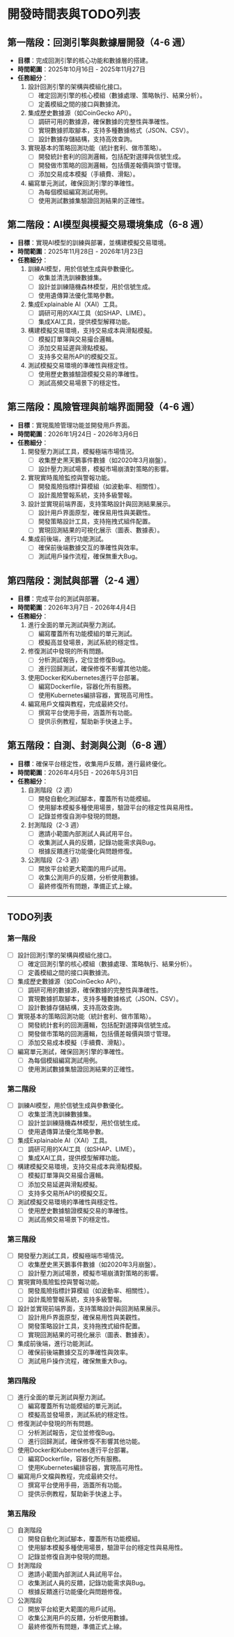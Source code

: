 # 開發時間表與TODO列表

## 第一階段：回測引擎與數據層開發（4-6 週）
- **目標**：完成回測引擎的核心功能和數據層的搭建。
- **時間範圍**：2025年10月16日 - 2025年11月27日
- **任務細分**：
  1. 設計回測引擎的架構與模組化接口。
     - [ ] 確定回測引擎的核心模組（數據處理、策略執行、結果分析）。
     - [ ] 定義模組之間的接口與數據流。
  2. 集成歷史數據源（如CoinGecko API）。
     - [ ] 調研可用的數據源，確保數據的完整性與準確性。
     - [ ] 實現數據抓取腳本，支持多種數據格式（JSON、CSV）。
     - [ ] 設計數據存儲結構，支持高效查詢。
  3. 實現基本的策略回測功能（統計套利、做市策略）。
     - [ ] 開發統計套利的回測邏輯，包括配對選擇與信號生成。
     - [ ] 開發做市策略的回測邏輯，包括價差報價與頭寸管理。
     - [ ] 添加交易成本模擬（手續費、滑點）。
  4. 編寫單元測試，確保回測引擎的準確性。
     - [ ] 為每個模組編寫測試用例。
     - [ ] 使用測試數據集驗證回測結果的正確性。

## 第二階段：AI模型與模擬交易環境集成（6-8 週）
- **目標**：實現AI模型的訓練與部署，並構建模擬交易環境。
- **時間範圍**：2025年11月28日 - 2026年1月23日
- **任務細分**：
  1. 訓練AI模型，用於信號生成與參數優化。
     - [ ] 收集並清洗訓練數據集。
     - [ ] 設計並訓練隨機森林模型，用於信號生成。
     - [ ] 使用遺傳算法優化策略參數。
  2. 集成Explainable AI（XAI）工具。
     - [ ] 調研可用的XAI工具（如SHAP、LIME）。
     - [ ] 集成XAI工具，提供模型解釋功能。
  3. 構建模擬交易環境，支持交易成本與滑點模擬。
     - [ ] 模擬訂單簿與交易撮合邏輯。
     - [ ] 添加交易延遲與滑點模擬。
     - [ ] 支持多交易所API的模擬交互。
  4. 測試模擬交易環境的準確性與穩定性。
     - [ ] 使用歷史數據驗證模擬交易的準確性。
     - [ ] 測試高頻交易場景下的穩定性。

## 第三階段：風險管理與前端界面開發（4-6 週）
- **目標**：實現風險管理功能並開發用戶界面。
- **時間範圍**：2026年1月24日 - 2026年3月6日
- **任務細分**：
  1. 開發壓力測試工具，模擬極端市場情況。
     - [ ] 收集歷史黑天鵝事件數據（如2020年3月崩盤）。
     - [ ] 設計壓力測試場景，模擬市場崩潰對策略的影響。
  2. 實現實時風險監控與警報功能。
     - [ ] 開發風險指標計算模組（如波動率、相關性）。
     - [ ] 設計風險警報系統，支持多級警報。
  3. 設計並實現前端界面，支持策略設計與回測結果展示。
     - [ ] 設計用戶界面原型，確保易用性與美觀性。
     - [ ] 開發策略設計工具，支持拖拽式組件配置。
     - [ ] 實現回測結果的可視化展示（圖表、數據表）。
  4. 集成前後端，進行功能測試。
     - [ ] 確保前後端數據交互的準確性與效率。
     - [ ] 測試用戶操作流程，確保無重大Bug。

## 第四階段：測試與部署（2-4 週）
- **目標**：完成平台的測試與部署。
- **時間範圍**：2026年3月7日 - 2026年4月4日
- **任務細分**：
  1. 進行全面的單元測試與壓力測試。
     - [ ] 編寫覆蓋所有功能模組的單元測試。
     - [ ] 模擬高並發場景，測試系統的穩定性。
  2. 修復測試中發現的所有問題。
     - [ ] 分析測試報告，定位並修復Bug。
     - [ ] 進行回歸測試，確保修復不影響其他功能。
  3. 使用Docker和Kubernetes進行平台部署。
     - [ ] 編寫Dockerfile，容器化所有服務。
     - [ ] 使用Kubernetes編排容器，實現高可用性。
  4. 編寫用戶文檔與教程，完成最終交付。
     - [ ] 撰寫平台使用手冊，涵蓋所有功能。
     - [ ] 提供示例教程，幫助新手快速上手。

## 第五階段：自測、封測與公測（6-8 週）
- **目標**：確保平台穩定性，收集用戶反饋，進行最終優化。
- **時間範圍**：2026年4月5日 - 2026年5月31日
- **任務細分**：
  1. 自測階段（2 週）
     - [ ] 開發自動化測試腳本，覆蓋所有功能模組。
     - [ ] 使用腳本模擬多種使用場景，驗證平台的穩定性與易用性。
     - [ ] 記錄並修復自測中發現的問題。
  2. 封測階段（2-3 週）
     - [ ] 邀請小範圍內部測試人員試用平台。
     - [ ] 收集測試人員的反饋，記錄功能需求與Bug。
     - [ ] 根據反饋進行功能優化與問題修復。
  3. 公測階段（2-3 週）
     - [ ] 開放平台給更大範圍的用戶試用。
     - [ ] 收集公測用戶的反饋，分析使用數據。
     - [ ] 最終修復所有問題，準備正式上線。

---

## TODO列表

### 第一階段
- [ ] 設計回測引擎的架構與模組化接口。
  - [ ] 確定回測引擎的核心模組（數據處理、策略執行、結果分析）。
  - [ ] 定義模組之間的接口與數據流。
- [ ] 集成歷史數據源（如CoinGecko API）。
  - [ ] 調研可用的數據源，確保數據的完整性與準確性。
  - [ ] 實現數據抓取腳本，支持多種數據格式（JSON、CSV）。
  - [ ] 設計數據存儲結構，支持高效查詢。
- [ ] 實現基本的策略回測功能（統計套利、做市策略）。
  - [ ] 開發統計套利的回測邏輯，包括配對選擇與信號生成。
  - [ ] 開發做市策略的回測邏輯，包括價差報價與頭寸管理。
  - [ ] 添加交易成本模擬（手續費、滑點）。
- [ ] 編寫單元測試，確保回測引擎的準確性。
  - [ ] 為每個模組編寫測試用例。
  - [ ] 使用測試數據集驗證回測結果的正確性。

### 第二階段
- [ ] 訓練AI模型，用於信號生成與參數優化。
  - [ ] 收集並清洗訓練數據集。
  - [ ] 設計並訓練隨機森林模型，用於信號生成。
  - [ ] 使用遺傳算法優化策略參數。
- [ ] 集成Explainable AI（XAI）工具。
  - [ ] 調研可用的XAI工具（如SHAP、LIME）。
  - [ ] 集成XAI工具，提供模型解釋功能。
- [ ] 構建模擬交易環境，支持交易成本與滑點模擬。
  - [ ] 模擬訂單簿與交易撮合邏輯。
  - [ ] 添加交易延遲與滑點模擬。
  - [ ] 支持多交易所API的模擬交互。
- [ ] 測試模擬交易環境的準確性與穩定性。
  - [ ] 使用歷史數據驗證模擬交易的準確性。
  - [ ] 測試高頻交易場景下的穩定性。

### 第三階段
- [ ] 開發壓力測試工具，模擬極端市場情況。
  - [ ] 收集歷史黑天鵝事件數據（如2020年3月崩盤）。
  - [ ] 設計壓力測試場景，模擬市場崩潰對策略的影響。
- [ ] 實現實時風險監控與警報功能。
  - [ ] 開發風險指標計算模組（如波動率、相關性）。
  - [ ] 設計風險警報系統，支持多級警報。
- [ ] 設計並實現前端界面，支持策略設計與回測結果展示。
  - [ ] 設計用戶界面原型，確保易用性與美觀性。
  - [ ] 開發策略設計工具，支持拖拽式組件配置。
  - [ ] 實現回測結果的可視化展示（圖表、數據表）。
- [ ] 集成前後端，進行功能測試。
  - [ ] 確保前後端數據交互的準確性與效率。
  - [ ] 測試用戶操作流程，確保無重大Bug。

### 第四階段
- [ ] 進行全面的單元測試與壓力測試。
  - [ ] 編寫覆蓋所有功能模組的單元測試。
  - [ ] 模擬高並發場景，測試系統的穩定性。
- [ ] 修復測試中發現的所有問題。
  - [ ] 分析測試報告，定位並修復Bug。
  - [ ] 進行回歸測試，確保修復不影響其他功能。
- [ ] 使用Docker和Kubernetes進行平台部署。
  - [ ] 編寫Dockerfile，容器化所有服務。
  - [ ] 使用Kubernetes編排容器，實現高可用性。
- [ ] 編寫用戶文檔與教程，完成最終交付。
  - [ ] 撰寫平台使用手冊，涵蓋所有功能。
  - [ ] 提供示例教程，幫助新手快速上手。

### 第五階段
- [ ] 自測階段
  - [ ] 開發自動化測試腳本，覆蓋所有功能模組。
  - [ ] 使用腳本模擬多種使用場景，驗證平台的穩定性與易用性。
  - [ ] 記錄並修復自測中發現的問題。
- [ ] 封測階段
  - [ ] 邀請小範圍內部測試人員試用平台。
  - [ ] 收集測試人員的反饋，記錄功能需求與Bug。
  - [ ] 根據反饋進行功能優化與問題修復。
- [ ] 公測階段
  - [ ] 開放平台給更大範圍的用戶試用。
  - [ ] 收集公測用戶的反饋，分析使用數據。
  - [ ] 最終修復所有問題，準備正式上線。